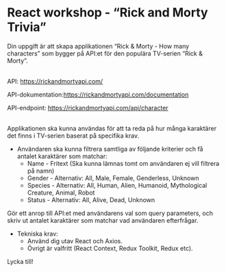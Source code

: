 # React workshop - “Rick and Morty Trivia”

Din uppgift är att skapa applikationen  “Rick & Morty - How many characters” som bygger på API:et för den populära TV-serien “Rick & Morty”.
<br><br>

API: https://rickandmortyapi.com/

API-dokumentation:https://rickandmortyapi.com/documentation

API-endpoint: https://rickandmortyapi.com/api/character
<br><br>

Applikationen ska kunna användas för att ta reda på hur många karaktärer det finns i TV-serien baserat på specifika krav.

  - Användaren ska kunna filtrera samtliga av följande kriterier och få antalet karaktärer som matchar:
    - Name - Fritext (Ska kunna lämnas tomt om användaren ej vill filtrera på namn)
    - Gender - Alternativ: All, Male, Female, Genderless, Unknown
    - Species - Alternativ: All, Human, Alien, Humanoid, Mythological Creature, Animal, Robot
    - Status - Alternativ: All, Alive, Dead, Unknown

Gör ett anrop till API:et med användarens val som query parameters, och skriv ut antalet karaktärer som matchar vad användaren efterfrågar.

  - Tekniska krav:
    - Använd dig utav React och Axios.
    - Övrigt är valfritt (React Context, Redux Toolkit, Redux etc).


Lycka till!